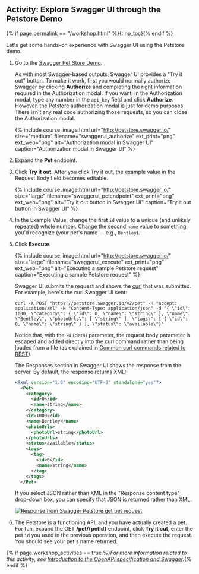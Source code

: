 ## <i class="fa fa-user-circle"></i> Activity: Explore Swagger UI through the Petstore Demo
{% if page.permalink == "/workshop.html" %}{:.no_toc}{% endif %}

Let's get some hands-on experience with Swagger UI using the Petstore demo.

1.  Go to the [Swagger Pet Store Demo](https://petstore.swagger.io/).

    As with most Swagger-based outputs, Swagger UI provides a "Try it out" button. To make it work, first you would normally authorize Swagger by clicking **Authorize** and completing the right information required in the Authorization modal. If you want, in the Authorization modal, type any number in the `api_key` field and click **Authorize**. However, the Petstore authorization modal is just for demo purposes. There isn't any real code authorizing those requests, so you can close the Authorization modal.

    {% include course_image.html url="http://petstore.swagger.io/" size="medium" filename="swaggerui_authorize" ext_print="png" ext_web="png" alt="Authorization modal in Swagger UI" caption="Authorization modal in Swagger UI" %}

2.  Expand the **Pet** endpoint.
3.  Click **Try it out**. After you click Try it out, the example value in the Request Body field becomes editable.

    {% include course_image.html url="http://petstore.swagger.io/" size="large" filename="swaggerui_petendpoint" ext_print="png" ext_web="png" alt="Try it out button in Swagger UI" caption="Try it out button in Swagger UI" %}

4.  In the Example Value, change the first `id` value to a unique (and unlikely repeated) whole number. Change the second `name` value to something you'd recognize (your pet's name &mdash; e.g., `Bentley`).
5.  Click **Execute**.

    {% include course_image.html url="http://petstore.swagger.io/" size="large" filename="swaggerui_execute" ext_print="png" ext_web="png" alt="Executing a sample Petstore request" caption="Executing a sample Petstore request" %}

    Swagger UI submits the request and shows the [curl](docapis_make_curl_call.html) that was submitted. For example, here's the curl Swagger UI sent:

    ```curl
    curl -X POST "https://petstore.swagger.io/v2/pet" -H "accept: application/xml" -H "Content-Type: application/json" -d "{ \"id\": 1000, \"category\": { \"id\": 0, \"name\": \"string\" }, \"name\": \"Bentley\", \"photoUrls\": [ \"string\" ], \"tags\": [ { \"id\": 0, \"name\": \"string\" } ], \"status\": \"available\"}"
    ```

    Notice that, with the `-d` (data) parameter, the request body parameter is escaped and added directly into the curl command rather than being loaded from a file (as explained in [Common curl commands related to REST](docapis_understand_curl.html#common)).

    The Responses section in Swagger UI shows the response from the server. By default, the response returns XML:

    ```xml
    <?xml version="1.0" encoding="UTF-8" standalone="yes"?>
      <Pet>
        <category>
          <id>0</id>
          <name>string</name>
        </category>
        <id>1000</id>
        <name>Bentley</name>
        <photoUrls>
          <photoUrl>string</photoUrl>
        </photoUrls>
        <status>available</status>
        <tags>
          <tag>
            <id>0</id>
            <name>string</name>
          </tag>
        </tags>
      </Pet>
      ```

    If you select JSON rather than XML in the "Response content type" drop-down box, you can specify that JSON is returned rather than XML.

    <a href="http://petstore.swagger.io/" class="noExtIcon"><img src="https://idratherbewritingmedia.com/images/api/swaggerui_response.png" alt="Response from Swagger Petstore get pet request" /></a>

6.  The Petstore is a functioning API, and you have actually created a pet. For fun, expand the GET **/pet/{petId}** endpoint, click **Try it out**, enter the pet `id` you used in the previous operation, and then execute the request. You should see your pet's name returned.

{% if page.workshop_activities == true %}*For more information related to this activity, see [Introduction to the OpenAPI specification and Swagger](pubapis_swagger_intro.html).*{% endif %}
